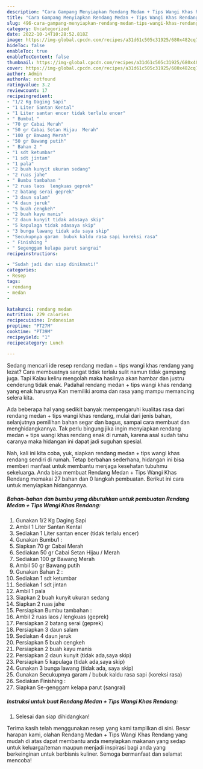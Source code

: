 ```yaml
---
description: "Cara Gampang Menyiapkan Rendang Medan + Tips Wangi Khas Rendang yang Menggugah Selera "
title: "Cara Gampang Menyiapkan Rendang Medan + Tips Wangi Khas Rendang yang Menggugah Selera "
slug: 496-cara-gampang-menyiapkan-rendang-medan-tips-wangi-khas-rendang-yang-menggugah-selera
category: Uncategorized
date: 2022-10-14T10:28:52.818Z
image: https://img-global.cpcdn.com/recipes/a31d61c505c31925/680x482cq70/rendang-medan-tips-wangi-khas-rendang-foto-resep-utama.jpg
hideToc: false
enableToc: true
enableTocContent: false
thumbnail: https://img-global.cpcdn.com/recipes/a31d61c505c31925/680x482cq70/rendang-medan-tips-wangi-khas-rendang-foto-resep-utama.jpg
cover: https://img-global.cpcdn.com/recipes/a31d61c505c31925/680x482cq70/rendang-medan-tips-wangi-khas-rendang-foto-resep-utama.jpg
author: Admin
authorAv: notfound
ratingvalue: 3.2
reviewcount: 17
recipeingredient:
- "1/2 Kg Daging Sapi"
- "1 Liter Santan Kental"
- "1 Liter santan encer tidak terlalu encer"
- " Bumbu1 "
- "70 gr Cabai Merah"
- "50 gr Cabai Setan Hijau  Merah"
- "100 gr Bawang Merah"
- "50 gr Bawang putih"
- " Bahan 2 "
- "1 sdt ketumbar"
- "1 sdt jintan"
- "1 pala"
- "2 buah kunyit ukuran sedang"
- "2 ruas jahe"
- " Bumbu tambahan "
- "2 ruas laos  lengkuas geprek"
- "2 batang serai geprek"
- "3 daun salam"
- "4 daun jeruk"
- "5 buah cengkeh"
- "2 buah kayu manis"
- "2 daun kunyit tidak adasaya skip"
- "5 kapulaga tidak adasaya skip"
- "3 bunga lawang tidak ada saya skip"
- "Secukupnya garam  bubuk kaldu rasa sapi koreksi rasa"
- " Finishing "
- " Segenggam kelapa parut sangrai"
recipeinstructions:

- "Sudah jadi dan siap dinikmati!"
categories:
- Resep
tags:
- rendang
- medan
- 

katakunci: rendang medan  
nutrition: 229 calories
recipecuisine: Indonesian
preptime: "PT27M"
cooktime: "PT39M"
recipeyield: "1"
recipecategory: Lunch

---
```



Sedang mencari ide resep rendang medan + tips wangi khas rendang yang lezat? Cara membuatnya sangat tidak terlalu sulit namun tidak gampang juga. Tapi Kalau keliru mengolah maka hasilnya akan hambar dan justru cenderung tidak enak. Padahal rendang medan + tips wangi khas rendang yang enak harusnya Kan memiliki aroma dan rasa yang mampu memancing selera kita.


Ada beberapa hal yang sedikit banyak mempengaruhi kualitas rasa dari rendang medan + tips wangi khas rendang, mulai dari jenis bahan, selanjutnya pemilihan bahan segar dan bagus, sampai cara membuat dan menghidangkannya. Tak perlu bingung jika ingin menyiapkan rendang medan + tips wangi khas rendang enak di rumah, karena asal sudah tahu caranya maka hidangan ini dapat jadi suguhan spesial.




Nah, kali ini kita coba, yuk, siapkan rendang medan + tips wangi khas rendang sendiri di rumah. Tetap berbahan sederhana, hidangan ini bisa memberi manfaat untuk membantu menjaga kesehatan tubuhmu sekeluarga. Anda bisa membuat Rendang Medan + Tips Wangi Khas Rendang memakai 27 bahan dan 0 langkah pembuatan. Berikut ini cara untuk menyiapkan hidangannya.

<!--inarticleads1-->

##### Bahan-bahan dan bumbu yang dibutuhkan untuk pembuatan Rendang Medan + Tips Wangi Khas Rendang:

1. Gunakan 1/2 Kg Daging Sapi
1. Ambil 1 Liter Santan Kental
1. Sediakan 1 Liter santan encer (tidak terlalu encer)
1. Gunakan  Bumbu1 :
1. Siapkan 70 gr Cabai Merah
1. Sediakan 50 gr Cabai Setan Hijau / Merah
1. Sediakan 100 gr Bawang Merah
1. Ambil 50 gr Bawang putih
1. Gunakan  Bahan 2 :
1. Sediakan 1 sdt ketumbar
1. Sediakan 1 sdt jintan
1. Ambil 1 pala
1. Siapkan 2 buah kunyit ukuran sedang
1. Siapkan 2 ruas jahe
1. Persiapkan  Bumbu tambahan :
1. Ambil 2 ruas laos / lengkuas (geprek)
1. Persiapkan 2 batang serai (geprek)
1. Persiapkan 3 daun salam
1. Sediakan 4 daun jeruk
1. Persiapkan 5 buah cengkeh
1. Persiapkan 2 buah kayu manis
1. Persiapkan 2 daun kunyit (tidak ada,saya skip)
1. Persiapkan 5 kapulaga (tidak ada,saya skip)
1. Gunakan 3 bunga lawang (tidak ada, saya skip)
1. Gunakan Secukupnya garam / bubuk kaldu rasa sapi (koreksi rasa)
1. Sediakan  Finishing :
1. Siapkan  Se-genggam kelapa parut (sangrai)




<!--inarticleads2-->

##### Instruksi untuk buat Rendang Medan + Tips Wangi Khas Rendang:


1. Selesai dan siap dihidangkan!



Terima kasih telah menggunakan resep yang kami tampilkan di sini. Besar harapan kami, olahan Rendang Medan + Tips Wangi Khas Rendang yang mudah di atas dapat membantu anda menyiapkan makanan yang sedap untuk keluarga/teman maupun menjadi inspirasi bagi anda yang berkeinginan untuk berbisnis kuliner. Semoga bermanfaat dan selamat mencoba!
